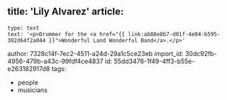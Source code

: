 title: 'Lily Alvarez'
article:
  -
    type: text
    text: '<p>Drummer for the <a href="{{ link:ab88e8b7-d01f-4e04-b595-302d64f2a044 }}">Wonderful Land Wonderful Band</a>.</p>'
author: 7328c14f-7ec2-4511-a24d-29a1c5ce23eb
import_id: 30dc92fb-4956-479b-a43c-99fdf4ce4837
id: 55dd3476-1f49-4ff3-b55e-e263182917d8
tags:
  - people
  - musicians
